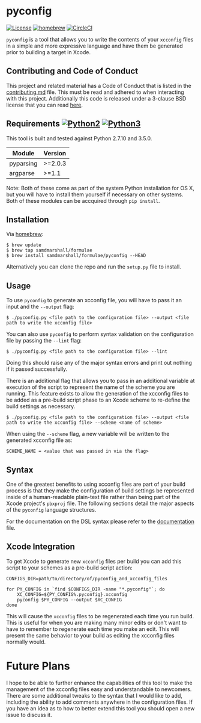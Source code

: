 pyconfig
========

[![License](https://img.shields.io/badge/License-3--Clause%20BSD-blue.svg)](./LICENSE)
[![homebrew](https://img.shields.io/badge/homebrew-HEAD-orange.svg)](https://github.com/samdmarshall/homebrew-formulae)
[![CircleCI](https://img.shields.io/circleci/project/samdmarshall/pyconfig.svg?maxAge=2592000)](https://circleci.com/gh/samdmarshall/pyconfig)


`pyconfig` is a tool that allows you to write the contents of your `xcconfig` files in a simple and more expressive language and have them be generated prior to building a target in Xcode. 


## Contributing and Code of Conduct
This project and related material has a Code of Conduct that is listed in the [contributing.md](./contributing.md) file. This must be read and adhered to when interacting with this project. Additionally this code is released under a 3-clause BSD license that you can read [here](./LICENSE).


## Requirements [![Python2](https://img.shields.io/badge/Python2-2.7.10-brightgreen.svg)]() [![Python3](https://img.shields.io/badge/Python3-3.5.0-brightgreen.svg)]()
This tool is built and tested against Python 2.7.10 and 3.5.0. 

   Module | Version
----------|--------
pyparsing | >=2.0.3
 argparse | >=1.1

Note: Both of these come as part of the system Python installation for OS X, but you will have to install them yourself if necessary on other systems. Both of these modules can be accquired through `pip install`.


## Installation
Via [homebrew](http://brew.sh):

	$ brew update
	$ brew tap samdmarshall/formulae
	$ brew install samdmarshall/formulae/pyconfig --HEAD

Alternatively you can clone the repo and run the `setup.py` file to install.

## Usage
To use `pyconfig` to generate an xcconfig file, you will have to pass it an input and the `--output` flag:

	$ ./pyconfig.py <file path to the configuration file> --output <file path to write the xcconfig file>

You can also use `pyconfig` to perform syntax validation on the configuration file by passing the `--lint` flag:

	$ ./pyconfig.py <file path to the configuration file> --lint

Doing this should raise any of the major syntax errors and print out nothing if it passed successfully.

There is an additional flag that allows you to pass in an additional variable at execution of the script to represent the name of the scheme you are running. This feature exists to allow the generation of the xcconfig files to be added as a pre-build script phase to an Xcode scheme to re-define the build settings as necessary.

	$ ./pyconfig.py <file path to the configuration file> --output <file path to write the xcconfig file> --scheme <name of scheme>

When using the `--scheme` flag, a new variable will be written to the generated xcconfig file as:

	SCHEME_NAME = <value that was passed in via the flag>


## Syntax
One of the greatest benefits to using xcconfig files are part of your build process is that they make the configuration of build settings be represented inside of a human-readable plain-text file rather than being part of the Xcode project's `pbxproj` file. The following sections detail the major aspects of the `pyconfig` language structures.

For the documentation on the DSL syntax please refer to the [documentation](./documentation.md) file.

## Xcode Integration
To get Xcode to generate new `xcconfig` files per build you can add this script to your schemes as a pre-build script action:

```
CONFIGS_DIR=path/to/directory/of/pyconfig_and_xcconfig_files

for PY_CONFIG in `find $CONFIGS_DIR -name "*.pyconfig"`; do
	XC_CONFIG=${PY_CONFIG%.pyconfig}.xcconfig
	pyconfig $PY_CONFIG --output $XC_CONFIG
done
```

This will cause the `xcconfig` files to be regenerated each time you run build. This is useful for when you are making many minor edits or don't want to have to remember to regenerate each time you make an edit. This will present the same behavior to your build as editing the xcconfig files normally would.

# Future Plans
I hope to be able to further enhance the capabilities of this tool to make the management of the xcconfig files easy and understandable to newcomers. There are some additional tweaks to the syntax that I would like to add, including the ability to add comments anywhere in the configuration files. If you have an idea as to how to better extend this tool you should open a new issue to discuss it.

